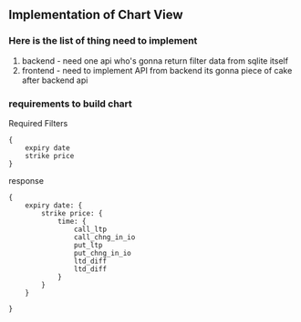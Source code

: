 ## Implementation of Chart View ## 


### Here is the list of thing need to implement

1. backend - need one api who's gonna return filter data from sqlite itself
2. frontend - need to implement API from backend its gonna piece of cake after backend api

### requirements to build chart 

Required Filters

```
{
    expiry date
    strike price
}
```

response
```
{
    expiry date: {
        strike price: {
            time: {
                call_ltp
                call_chng_in_io
                put_ltp
                put_chng_in_io
                ltd_diff
                ltd_diff
            }
        }
    }

}
```